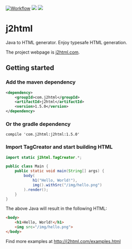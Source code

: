 [![Workflow](https://github.com/tipsy/j2html/workflows/Test%20all%20JDKs%20on%20all%20OSes/badge.svg)](https://github.com/tipsy/j2html/actions)
![](https://img.shields.io/github/license/tipsy/j2html.svg)
![](https://img.shields.io/maven-central/v/com.j2html/j2html.svg)

# j2html
Java to HTML generator. Enjoy typesafe HTML generation.

The project webpage is [j2html.com](http://j2html.com).

## Getting started
### Add the maven dependency
```xml
<dependency>
    <groupId>com.j2html</groupId>
    <artifactId>j2html</artifactId>
    <version>1.5.0</version>
</dependency>
```
### Or the gradle dependency
```
compile 'com.j2html:j2html:1.5.0'
```

### Import TagCreator and start building HTML
```java
import static j2html.TagCreator.*;

public class Main {
    public static void main(String[] args) {
        body(
            h1("Hello, World!"),
            img().withSrc("/img/hello.png")
        ).render();
    }
}
```
The above Java will result in the following HTML:
```html
<body>
    <h1>Hello, World!</h1>
    <img src="/img/hello.png">
</body>
```

Find more examples at http://j2html.com/examples.html
